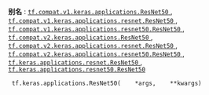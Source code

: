**别名** : [ `tf.compat.v1.keras.applications.ResNet50` ](/api_docs/python/tf/keras/applications/ResNet50), [ `tf.compat.v1.keras.applications.resnet.ResNet50` ](/api_docs/python/tf/keras/applications/ResNet50), [ `tf.compat.v1.keras.applications.resnet50.ResNet50` ](/api_docs/python/tf/keras/applications/ResNet50), [ `tf.compat.v2.keras.applications.ResNet50` ](/api_docs/python/tf/keras/applications/ResNet50), [ `tf.compat.v2.keras.applications.resnet.ResNet50` ](/api_docs/python/tf/keras/applications/ResNet50), [ `tf.compat.v2.keras.applications.resnet50.ResNet50` ](/api_docs/python/tf/keras/applications/ResNet50), [ `tf.keras.applications.resnet.ResNet50` ](/api_docs/python/tf/keras/applications/ResNet50), [ `tf.keras.applications.resnet50.ResNet50` ](/api_docs/python/tf/keras/applications/ResNet50)

```
 tf.keras.applications.ResNet50(    *args,    **kwargs) 
```

